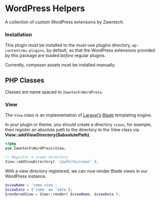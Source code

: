 # WordPress Helpers

A collection of custom WordPress extensions by Zawntech.

### Installation

This plugin must be installed to the must-use plugins directory, ```wp-content/mu-plugins```, by default, so that 
the WordPress extensions provided by this package are loaded *before* regular plugins.

Currently, composer assets must be installed manually.

## PHP Classes

Classes are name spaced to ```Zawntech\WordPress```.

### View

The ```View``` class is an implementation of [Laravel's](https://laravel.com/) [Blade](https://laravel.com/docs/5.2/blade)
templating engine.

In your plugin or theme, you should create a directory ```views```, for example, then register an absolute
path to the directory to the View class via **View::addViewDirectory($absolutePath)**.

```php
<?php
use Zawntech\WordPress\View;

// Register a views directory
View::addViewDirectory( '/path/to/views' );
```

With a view directory registered, we can now render Blade views in our WordPress instance.
```php
$viewName = 'some.view';
$viewData = ['some' => 'data'];
$renderedView = View::render( $viewName, $viewData );
```

